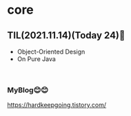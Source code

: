 # core

## TIL(2021.11.14)(Today 24)📌

* Object-Oriented Design
* On Pure Java




</br>

### MyBlog😊😊
https://hardkeepgoing.tistory.com/

